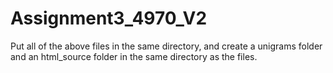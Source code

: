 # Assignment3_4970_V2


Put all of the above files in the same directory, and create a unigrams folder and an html_source folder in the same directory as the files. 
